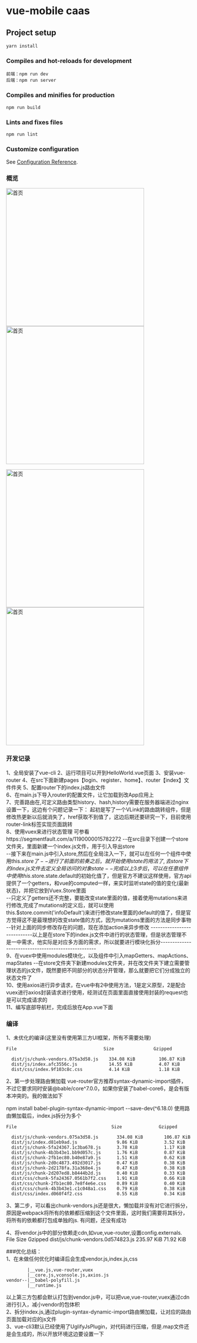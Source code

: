 # vue-mobile caas 

## Project setup
```
yarn install
```
### Compiles and hot-reloads for development
```
前端：npm run dev
后端：npm run server
```
### Compiles and minifies for production
```
npm run build
```
### Lints and fixes files
```
npm run lint
```
### Customize configuration
See [Configuration Reference](https://cli.vuejs.org/config/).


### 概览
<img src="https://github.com/yangdongMC/vue-mobile/blob/master/src/assets/index.jpeg" width="375" margin="20" alt='首页'>  <img src="https://github.com/yangdongMC/vue-mobile/blob/master/src/assets/list.png" width="375" alt='首页'>  

<img src="https://github.com/yangdongMC/vue-mobile/blob/master/src/assets/video.png" width="375" margin="20" alt='首页'>  <img src="https://github.com/yangdongMC/vue-mobile/blob/master/src/assets/socket.png" width="375" alt='首页'>  

### 开发记录
1、全局安装了vue-cli
2、运行项目可以开到HelloWorld.vue页面
3、安装vue-router 
4、在src下面新建pages【login、register、home】、router【index】文件件夹
5、配置router下的index.js路由文件  
6、在main.js下导入router的配置文件，让它加载到改App应用上  
7、完善路由在,可定义路由类型history、hash,history需要在服务器端进过nginx设置一下，这边有个问题记录一下：
起初是写了一个VLink的路由跳转组件，但是修改热更新以后就消失了，href获取不到值了，这边后期还要研究一下，目前使用router-link标签实现页面跳转  
8、使用vuex来进行状态管理 可参看https://segmentfault.com/a/1190000015782272
    --在src目录下创建一个store文件夹，里面新建一个index.js文件，用于引入导出store  
    --接下来在main.js中引入store,然后在全局注入一下，就可以在任何一个组件中使用this.$store了  
    --进行了前面的前奏之后，就开始使用state的用法了,去store下的index.js文件去定义全局访问的对象state  
    --完成以上3步后，可以在任意组件中使用this.$store.state.default的初始化值了，但是官方不建议这样使用，官方api提供了一个getters，和vue的computed一样，来实时监听state的值的变化(最新状态)，并把它放到Vuex.Store里面  
    --只定义了getters还不完整，要能改变state里面的值，接着使用mutations来进行修改,完成了mutations的定义后，就可以使用this.$store.commit('infoDefault')来进行修改state里面的default的值了，但是官方觉得这不是最理想的改变state值的方式，因为mutations里面的方法是同步事物  
  --针对上面的同步修改存在的问题，现在添加action来异步修改
----------------------------以上是在store下的index.js文件中进行的状态管理，但是状态管理不是一中需求，他实际是对应多方面的需求，所以就要进行模块化拆分---------------------------------------------------  
9、在vuex中使用modules模块化，以及组件中引入mapGetters、mapActions、mapStates
  --在store文件夹下新建modules文件夹，并在改文件夹下建立需要管理状态的js文件，既然要把不同部分的状态分开管理，那么就要把它们分成独立的状态文件了  
10、使用axios进行异步请求，在vue中有2中使用方法，1是定义原型，2是配合vuex进行axios封装请求进行使用，经测试在页面里面直接使用封装的request也是可以完成请求的  
11、编写底部导航栏，完成后放在App.vue下面

### 编译
1、未优化的编译(这里没有使用第三方UI框架，所有不需要处理) 
````
File                                 Size               Gzipped    

  dist/js/chunk-vendors.075a3d58.js    334.08 KiB         106.87 KiB   
  dist/js/index.afc3556c.js            14.55 KiB          4.07 KiB    
  dist/css/index.9f103c8c.css          4.14 KiB           1.18 KiB   
````

2、第一步处理路由懒加载
vue-router官方推荐syntax-dynamic-import插件，不过它要求同时安装@bable/core^7.0.0，如果你安装了babel-core6，是会有版本冲突的。我的做法如下

npm install babel-plugin-syntax-dynamic-import --save-dev(^6.18.0)
使用路由懒加载后，index.js拆分为多个      
````
File                                    Size              Gzipped   

  dist/js/chunk-vendors.075a3d58.js       334.08 KiB        106.87 KiB    
  dist/js/index.d81eb9ad.js               9.86 KiB          3.52 KiB    
  dist/js/chunk-5fa24367.1c3ba678.js      3.78 KiB          1.17 KiB    
  dist/js/chunk-4b3b43e1.bb9d057c.js      1.76 KiB          0.87 KiB    
  dist/js/chunk-2fb1ec80.b40e87a9.js      1.51 KiB          0.62 KiB    
  dist/js/chunk-2d0c4873.492d3017.js      0.47 KiB          0.38 KiB    
  dist/js/chunk-2d2178fa.31a368e4.js      0.47 KiB          0.38 KiB    
  dist/js/chunk-2d207ed8.b8444b2d.js      0.40 KiB          0.33 KiB    
  dist/css/chunk-5fa24367.0561b7f2.css    1.91 KiB          0.66 KiB    
  dist/css/chunk-2fb1ec80.7e8f4e6e.css    0.89 KiB          0.40 KiB    
  dist/css/chunk-4b3b43e1.c1c048a1.css    0.79 KiB          0.38 KiB    
  dist/css/index.d060f4f2.css             0.55 KiB          0.34 KiB  
````

3、第二步，可以看出chunk-vendors.js还是很大，懒加载并没有对它进行拆分，原因是webpack将所有的依赖都压缩到这个文件里面，这时我们需要将其拆分，将所有的依赖都打包成单独的js.
有问题，还没有成功

4、将vendor.js中的部分依赖走cdn,如vue,vue-router,设置config.externals.
File                                    Size              Gzipped
dist/js/chunk-vendors.0d574823.js       235.97 KiB        71.92 KiB

###优化总结：     
1、在未做任何优化时编译后会生成vendor.js,index.js,css  
```
        |__vue.js,vue-router,vuex          
        |__core.js,vconsole.js,axios.js         
vendor--|__babel-polyfill.js        
        |__runtime.js    
```

以上第三方包都会默认打包到vendor.js中，可以把vue,vue-router,vuex通过cdn进行引入，减小vendor的包体积        
2、拆分index.js,通过plugin-syntax-dynamic-import路由懒加载，让对应的路由页面加载对应的js文件      
3、vue-cli3默认已经使用了UglifyJsPlugin，对代码进行压缩，但是.map文件还是会生成的，所以开放环境这边要设置一下         
